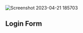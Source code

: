 ![Screenshot 2023-04-21 185703](https://user-images.githubusercontent.com/107848793/233668685-67acfc65-252a-45b4-9d31-da7043230426.png)
## Login Form
